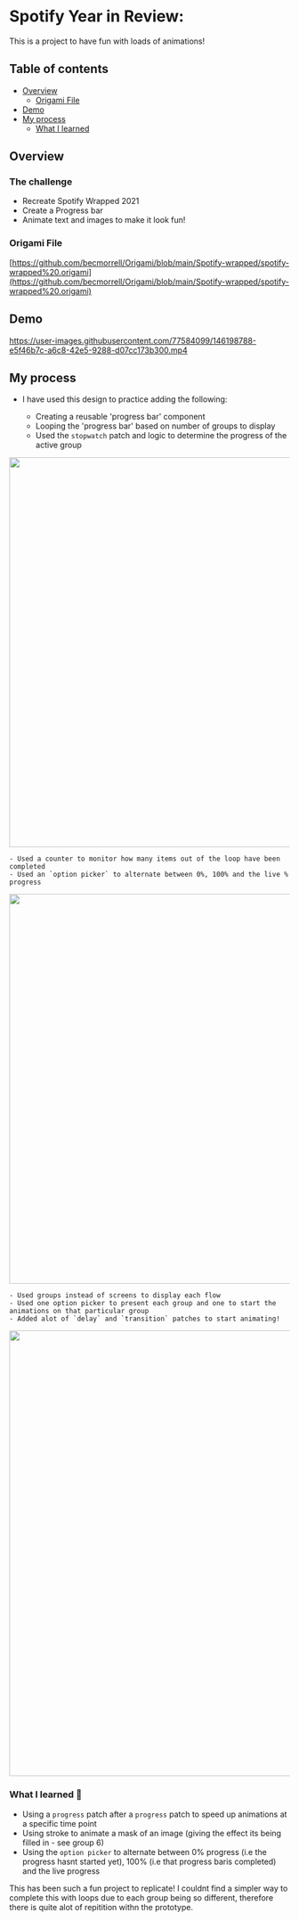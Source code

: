# Spotify Year in Review: 

This is a project to have fun with loads of animations!

## Table of contents

- [Overview](#overview)
  - [Origami File](#Origami-File)
- [Demo](#Demo)
- [My process](#my-process)
  - [What I learned](#what-i-learned)


## Overview

### The challenge

- Recreate Spotify Wrapped 2021
- Create a Progress bar 
- Animate text and images to make it look fun! 

### Origami File 

[https://github.com/becmorrell/Origami/blob/main/Spotify-wrapped/spotify-wrapped%20.origami](https://github.com/becmorrell/Origami/blob/main/Spotify-wrapped/spotify-wrapped%20.origami)

## Demo 

https://user-images.githubusercontent.com/77584099/146198788-e5f46b7c-a6c8-42e5-9288-d07cc173b300.mp4

## My process

- I have used this design to practice adding the following:

    - Creating a reusable 'progress bar' component 
    - Looping the 'progress bar' based on number of groups to display
    - Used the `stopwatch` patch and logic to determine the progress of the active group

<img src="https://user-images.githubusercontent.com/77584099/146184116-af281b80-2103-4e1b-90a1-54cf7571d201.png" width="700px">

 
    - Used a counter to monitor how many items out of the loop have been completed 
    - Used an `option picker` to alternate between 0%, 100% and the live % progress
    
<img src="https://user-images.githubusercontent.com/77584099/146184285-24d509df-664e-46aa-8a0e-b097d7325955.png" width="700px">


    - Used groups instead of screens to display each flow 
    - Used one option picker to present each group and one to start the animations on that particular group 
    - Added alot of `delay` and `transition` patches to start animating! 

<img src="https://user-images.githubusercontent.com/77584099/146184384-9ae5ae75-68eb-47d6-a885-90737a4c2a0e.png" width="800px">


### What I learned 🧠

- Using a `progress` patch after a `progress` patch to speed up animations at a specific time point
- Using stroke to animate a mask of an image (giving the effect its being filled in - see group 6)
- Using the `option picker` to alternate between 0% progress (i.e the progress hasnt started yet), 100% (i.e that progress baris completed) and the live progress

This has been such a fun project to replicate! I couldnt find a simpler way to complete this with loops due to each group being so different, therefore there is quite alot of repitition withn the prototype.

